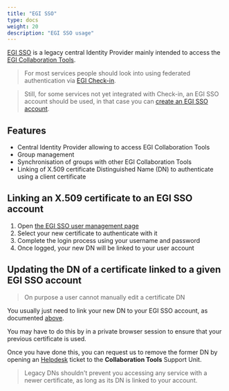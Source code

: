 ```yaml
---
title: "EGI SSO"
type: docs
weight: 20
description: "EGI SSO usage"
---
```


[EGI SSO](https://sso.egi.eu) is a legacy central Identity Provider mainly
intended to access the [EGI Collaboration Tools](../../collaboration-tools).

> For most services people should look into using federated authentication via
> [EGI Check-in](../../../users/aai/check-in).

> Still, for some services not yet integrated with Check-in, an EGI SSO account
> should be used, in that case you can
> [create an EGI SSO account](https://sso.egi.eu/admin/email).

## Features

- Central Identity Provider allowing to access EGI Collaboration Tools
- Group management
- Synchronisation of groups with other EGI Collaboration Tools
- Linking of X.509 certificate Distinguished Name (DN) to authenticate using a
  client certificate

## Linking an X.509 certificate to an EGI SSO account

1. Open [the EGI SSO user management page](https://sso.egi.eu/admin/user)
1. Select your new certificate to authenticate with it
1. Complete the login process using your username and password
1. Once logged, your new DN will be linked to your user account

## Updating the DN of a certificate linked to a given EGI SSO account

> On purpose a user cannot manually edit a certificate DN

You usually just need to link your new DN to your EGI SSO account, as documented
[above](#linking-an-x509-certificate-to-an-egi-sso-account).

You may have to do this by in a private browser session to ensure that your
previous certificate is used.

Once you have done this, you can request us to remove the former DN by opening
an [Helpdesk](../../helpdesk) ticket to the **Collaboration Tools** Support
Unit.

> Legacy DNs shouldn't prevent you accessing any service with a newer
> certificate, as long as its DN is linked to your account.
